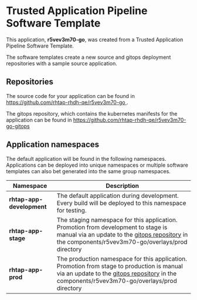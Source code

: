 # Trusted Application Pipeline Software Template

This application, **r5vev3m70-go**, was created from a Trusted Application Pipeline Software Template.

The software templates create a new source and gitops deployment repositories with a sample source application. 

## Repositories

The source code for your application can be found in [https://github.com/rhtap-rhdh-qe/r5vev3m70-go ](https://github.com/rhtap-rhdh-qe/r5vev3m70-go ).
 
The gitops repository, which contains the kubernetes manifests for the application can be found in 
[https://github.com/rhtap-rhdh-qe/r5vev3m70-go-gitops ](https://github.com/rhtap-rhdh-qe/r5vev3m70-go-gitops ) 

## Application namespaces 

The default application will be found in the following namespaces. Applications can be deployed into unique namespaces or multiple software templates can also bet generated into the same group namespaces.  

|  Namespace   |  Description   |  
| -------- | -------- |   
| **rhtap-app-development** | The default application during development. Every build will be deployed to this namespace for testing. | 
| **rhtap-app-stage** | The staging namespace for this application. Promotion from development to stage is manual via an update to the [gitops repository](https://github.com/rhtap-rhdh-qe/r5vev3m70-go-gitops ) in the components/r5vev3m70-go/overlays/prod directory |  
| **rhtap-app-prod** | The production namespace for this application. Promotion from stage to production is manual via an update to the [gitops repository](https://github.com/rhtap-rhdh-qe/r5vev3m70-go-gitops ) in the components/r5vev3m70-go/overlays/prod directory | 